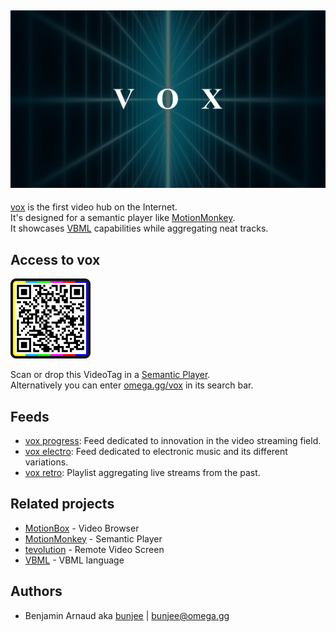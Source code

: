 <a href="https://omega.gg/vox"><img src="dist/vox.png" alt="vox" width="512px"></a>
---

[vox](https://omega.gg/MotionBox) is the first video hub on the Internet.<br>
It's designed for a semantic player like [MotionMonkey](https://omega.gg/MotionMonkey).<br>
It showcases [VBML](https://omega.gg/VBML) capabilities while aggregating neat tracks.<br>

## Access to vox

<a href="dist/voxTag.png"><img src="dist/voxTag.png" alt="voxTag" width="128px"></a>

Scan or drop this VideoTag in a [Semantic Player](https://omega.gg/about/SemanticPlayer).<br>
Alternatively you can enter [omega.gg/vox](https://omega.gg/vox) in its search bar.

## Feeds

- [vox progress](playlist/progress.vbml): Feed dedicated to innovation in the video streaming field.
- [vox electro](playlist/electro.vbml): Feed dedicated to electronic music and its different variations.
- [vox retro](playlist/retro.vbml): Playlist aggregating live streams from the past.

## Related projects

- [MotionBox](https://omega.gg/MotionBox/sources) - Video Browser
- [MotionMonkey](https://omega.gg/MotionMonkey) - Semantic Player
- [tevolution](https://omega.gg/tevolution) - Remote Video Screen
- [VBML](https://omega.gg/vbml) - VBML language

## Authors

- Benjamin Arnaud aka [bunjee](https://bunjee.me) | <bunjee@omega.gg>
